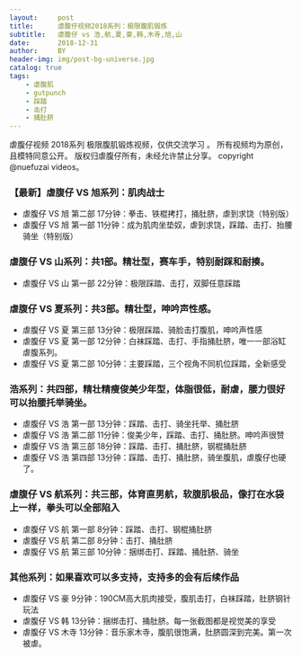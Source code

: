 ```yaml
---
layout:     post
title:      虐腹仔视频2018系列：极限腹肌锻炼
subtitle:   虐腹仔 vs 浩,航,夏,豪,韩,木寺,旭,山
date:       2018-12-31
author:     BY
header-img: img/post-bg-universe.jpg
catalog: true
tags:
    - 虐腹肌
    - gutpunch
    - 踩踏
    - 击打
    - 捅肚脐
---
```


虐腹仔视频 2018系列
极限腹肌锻炼视频，仅供交流学习 。 
所有视频均为原创，且模特同意公开。 版权归虐腹仔所有，未经允许禁止分享。 copyright @nuefuzai videos。

### 【最新】虐腹仔 VS 旭系列：肌肉战士
- 虐腹仔 VS 旭 第二部 17分钟：拳击、铁棍拷打，捅肚脐，虐到求饶（特别版）    
- 虐腹仔 VS 旭 第一部 11分钟：成为肌肉坐垫奴，虐到求饶，踩踏、击打、抬腰骑坐（特别版）    

### 虐腹仔 VS 山系列：共1部。精壮型，赛车手，特别耐踩和耐揍。
- 虐腹仔 VS 山 第一部 22分钟：极限踩踏、击打，双脚任意踩踏  

### 虐腹仔 VS 夏系列：共3部。精壮型，呻吟声性感。
- 虐腹仔 VS 夏 第三部 13分钟：极限踩踏、骑脸击打腹肌，呻吟声性感 
- 虐腹仔 VS 夏 第一部 12分钟：白袜踩踏、击打、手指捅肚脐，唯一一部浴缸虐腹系列。 
- 虐腹仔 VS 夏 第二部 10分钟：主要踩踏，三个视角不同机位踩踏，全新感受 

### 浩系列：共四部，精壮精瘦俊美少年型，体脂很低，耐虐，腰力很好可以抬腰托举骑坐。
- 虐腹仔 VS 浩 第一部 13分钟：踩踏、击打、骑坐托举、捅肚脐 
- 虐腹仔 VS 浩 第二部 11分钟：俊美少年，踩踏、击打、捅肚脐。呻吟声很赞 
- 虐腹仔 VS 浩 第三部 18分钟：踩踏、击打、捅肚脐，钢棍捅肚脐  
- 虐腹仔 VS 浩 第四部 13分钟：踩踏、击打、捅肚脐，骑坐腹肌，虐腹仔也硬了。  

### 虐腹仔 VS 航系列：共三部，体育直男航，软腹肌极品，像打在水袋上一样，拳头可以全部陷入
- 虐腹仔 VS 航 第一部 8分钟：踩踏、击打、钢棍捅肚脐  
- 虐腹仔 VS 航 第二部 8分钟：击打、捅肚脐  
- 虐腹仔 VS 航 第三部 10分钟：捆绑击打、踩踏、捅肚脐、骑坐  

### 其他系列：如果喜欢可以多支持，支持多的会有后续作品
- 虐腹仔 VS 豪 9分钟：190CM高大肌肉接受，腹肌击打，白袜踩踏，肚脐钢针玩法 
- 虐腹仔 VS 韩 13分钟：捆绑击打、捅肚脐。每一张截图都是视觉美的享受   
- 虐腹仔 VS 木寺 13分钟：音乐家木寺，腹肌很饱满，肚脐圆深到完美。第一次被虐。 

